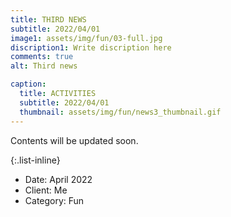 ```yaml
---
title: THIRD NEWS
subtitle: 2022/04/01
image1: assets/img/fun/03-full.jpg
discription1: Write discription here
comments: true
alt: Third news

caption:
  title: ACTIVITIES
  subtitle: 2022/04/01
  thumbnail: assets/img/fun/news3_thumbnail.gif
---
```

Contents will be updated soon.


{:.list-inline}
- Date: April 2022
- Client: Me
- Category: Fun

